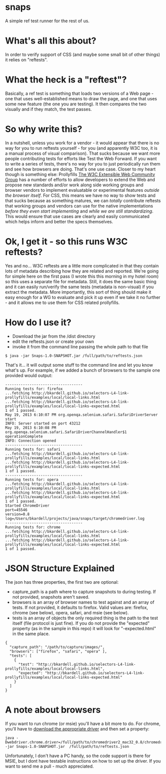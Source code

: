 snaps
=====

A simple ref test runner for the rest of us.


What's all this about?
======================

In order to verify support of CSS (and maybe some small bit of other things) it relies on "reftests".  


What the heck is a "reftest"?
==============================

Basically, a ref test is something that loads two versions of a Web page - one that uses well-established means to draw the page, and one that uses some new feature (the one you are testing).  It then compares the two visually and if they match, the test passes.


So why write this?
==================

In a nutshell, unless you work for a vendor - it would appear that there is no way for you to run reftests yourself - for you (and apparently W3C too, it is a manual process of visual comparison).  That sucks because we want more people contributing tests for efforts like Test the Web Forward.  If you want to write a series of tests, there's no way for you to just periodically run them and see how browsers are doing.
That's one use case.  Closer to my heart though is something else: Prollyfills [The W3C Extensible Web Community Group](http://prollyfill.org) has a number of efforts to allow developers to extend the Web and propose new standards and/or work
along side working groups and browser vendors to implement evaluatable or experimental features *outside the browser itself*.  For CSS, this means we have no way to show tests and that sucks 
because as something matures, we can *totally* contribute reftests that working groups and vendors can use for the native implementations *before they even start implementing* and *while we are still standardizing*.  This would ensure that 
use cases are clearly and easily communicated which helps inform and better the specs themselves.


Ok, I get it - so this runs W3C reftests?
=========================================

Yes and no... W3C reftests are a little more complicated in that they contain lots of metadata describing how they are related and reported.  We're going for simple here on the 
first pass (I wrote this this morning in my hotel room) so this uses a separate file for metadata.  Still, it does the same basic thing and 
it can easily run/verify the same tests (metadata is non-visual) if you extract the metadata.  More importantly, this sort of thing should 
make it easy enough for a WG to evaluate and pick it up even if we take it no further - and it allows me to use them for CSS related prollyfills.


How do I use it?
=================
* Download the jar from the /dist directory
* edit the reftests.json or create your own
* invoke it from the command line passing the whole path to that file

```
$ java -jar Snaps-1.0-SNAPSHOT.jar /full/path/to/reftests.json
```

That's it... it will output some stuff to the command line and let you know what's up.  For example, if we added a bunch of browsers to the sample one provided would output:

```
-----------------------------------
Running tests for: firefox
...fetching http://bkardell.github.io/selectors-L4-link-prollyfills/examples/local/local-links.html
...fetching http://bkardell.github.io/selectors-L4-link-prollyfills/examples/local/local-links-expected.html
1 of 1 passed.
May 19, 2013 6:10:07 PM org.openqa.selenium.safari.SafariDriverServer start
INFO: Server started on port 43212
May 19, 2013 6:10:08 PM org.openqa.selenium.safari.SafariDriverChannelHandler$1 operationComplete
INFO: Connection opened
-----------------------------------
Running tests for: safari
...fetching http://bkardell.github.io/selectors-L4-link-prollyfills/examples/local/local-links.html
...fetching http://bkardell.github.io/selectors-L4-link-prollyfills/examples/local/local-links-expected.html
1 of 1 passed.
-----------------------------------
Running tests for: opera
...fetching http://bkardell.github.io/selectors-L4-link-prollyfills/examples/local/local-links.html
...fetching http://bkardell.github.io/selectors-L4-link-prollyfills/examples/local/local-links-expected.html
1 of 1 passed.
Started ChromeDriver
port=45546
version=0.8
log=/Users/bkardell/projects/java/snaps/target/chromedriver.log
-----------------------------------
Running tests for: chrome
...fetching http://bkardell.github.io/selectors-L4-link-prollyfills/examples/local/local-links.html
...fetching http://bkardell.github.io/selectors-L4-link-prollyfills/examples/local/local-links-expected.html
1 of 1 passed.
```

JSON Structure Explained
==============

The json has three properties, the first two are optional:
* capture_path is a path where to capture snapshots to during testing. If not provided, snapshots aren't saved.
* browsers is an array of browser names to test against and an array of tests.  If not provided, it defaults to firefox.  Valid values are: firefox, chrome (see below), opera, safari, and msie (see below).
* tests is an array of objects the only required thing is the path to the test itself (file protocol is just fine).  If you do not provide the "expected" property (as in the sample in this repo) it will look for "-expected.html" in the same place.

```
{
  "capture_path": "/path/to/capture/images/",
  "browsers": ["firefox", "safari", "opera" ],
  "tests": [
    {
      "test": "http://bkardell.github.io/selectors-L4-link-prollyfills/examples/local/local-links.html",
      "expected": "http://bkardell.github.io/selectors-L4-link-prollyfills/examples/local/local-links-expected.html"
    }
  ]
}
```


A note about browsers
=========================
If you want to run chrome (or msie) you'll have a bit more to do.  For chrome, you'll have to [download the appropriate driver](https://code.google.com/p/chromedriver/downloads/list) and then set 
a property:

```
java -Dwebdriver.chrome.driver=/full/path/to/chromedriver2_mac32_0.8/chromedriver -jar Snaps-1.0-SNAPSHOT.jar  /full/path/to/reftests.json
```

Unfortunately, I don't have a PC handy, so the code support is there for MSIE, but I dont have testable instructions on how to set up the driver.  If you
want to send me a pull - much appreciated.



